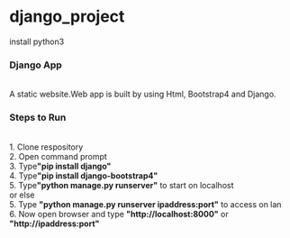 # django_project
install python3

<h3> Django App </h3><br>
A static website.Web app is built by using Html, Bootstrap4 and Django.

<h3>Steps to Run</h3><br>
1. Clone respository <br>
2. Open command prompt <br>
3. Type<b>"pip install django"</b> <br>
4. Type<b>"pip install django-bootstrap4"</b> <br>
5. Type<b>"python manage.py runserver"</b> to start on localhost <br>
or else <br>
5. Type <b>"python manage.py runserver ipaddress:port"</b> to access on lan <br>
6. Now open browser and type <b>"http://localhost:8000"</b> or <b>"http://ipaddress:port"</b> <br>
  

